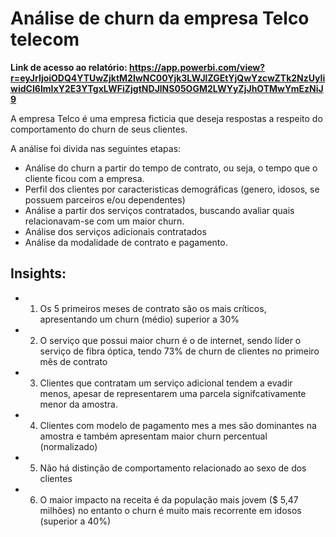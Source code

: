 # Análise de churn da empresa Telco telecom

**Link de acesso ao relatório: https://app.powerbi.com/view?r=eyJrIjoiODQ4YTUwZjktM2IwNC00Yjk3LWJlZGEtYjQwYzcwZTk2NzUyIiwidCI6ImIxY2E3YTgxLWFiZjgtNDJlNS05OGM2LWYyZjJhOTMwYmEzNiJ9**

A empresa Telco é uma empresa ficticia que deseja respostas a respeito do comportamento do churn de seus clientes.

A análise foi divida nas seguintes etapas:

* Análise do churn a partir do tempo de contrato, ou seja, o tempo que o cliente ficou com a empresa.
* Perfil dos clientes por caracteristicas demográficas (genero, idosos, se possuem parceiros e/ou dependentes)
* Análise a partir dos serviços contratados, buscando avaliar quais relacionavam-se com um maior churn.
* Análise dos serviços adicionais contratados
* Análise da modalidade de contrato e pagamento.

## Insights:
 *  1. Os 5 primeiros meses de contrato são os mais críticos, apresentando um churn (médio) superior a 30%
       
 *  2. O serviço que possui maior churn é o de internet, sendo líder o serviço de fibra óptica, tendo 73% de churn de clientes no primeiro mês de contrato
       
 *  3.  Clientes que contratam um serviço adicional tendem a evadir menos, apesar de representarem uma parcela signifcativamente menor da amostra.
     
 *  4.  Clientes com modelo de pagamento mes a mes são dominantes na amostra e também apresentam maior churn percentual (normalizado)
      
 *  5.  Não há distinção de comportamento relacionado ao sexo de dos clientes
       
 *  6.  O maior impacto na receita é da população mais jovem ($ 5,47 milhões) no entanto o churn é muito mais recorrente em idosos (superior a 40%)


